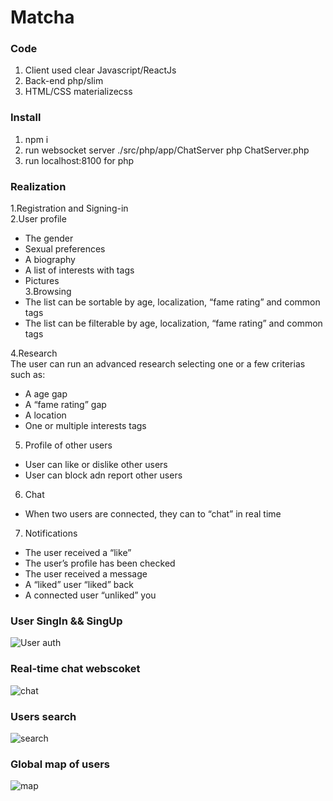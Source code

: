 # Matcha

### Code
1. Client used clear Javascript/ReactJs
2. Back-end php/slim
3. HTML/CSS materializecss

### Install
1. npm i 
2. run websocket server ./src/php/app/ChatServer php ChatServer.php
3. run localhost:8100 for php

### Realization
1.Registration and Signing-in <br/>
2.User profile <br/>
 * The gender <br/>
 * Sexual preferences <br/>
 * A biography <br/>
 * A list of interests with tags <br/>
 * Pictures <br/>
3.Browsing <br/>
 * The list can be sortable by age, localization, “fame rating” and common tags<br/>
 * The list can be filterable by age, localization, “fame rating” and common tags<br/>

4.Research <br/>
The user can  run an advanced research selecting one or a few criterias such
as: <br/>
 * A age gap<br/>
 * A “fame rating” gap<br/>
 * A location<br/>
 * One or multiple interests tags<br/>

5. Profile of other users <br/>
 * User can like or dislike other users <br/>
 * User can block adn report other users <br/>

6. Chat <br/>
 * When two users are connected, they can to “chat” in real time<br/>

7. Notifications <br/>
 * The user received a “like”<br/>
 * The user’s profile has been checked<br/>
 * The user received a message<br/>
 * A “liked” user “liked” back<br/>
 * A connected user “unliked” you<br/>

### User SingIn && SingUp
![User auth](http://g.recordit.co/09Vso5agha.gif)

### Real-time chat webscoket
![chat](https://media.giphy.com/media/X7hOTHPSUzyf3hlqRu/giphy.gif)

### Users search
![search](https://media.giphy.com/media/1inplzYExMY5K81Fhy/giphy.gif)

### Global map of users
![map](https://media.giphy.com/media/vgzADvCV3VVkaSJaqL/giphy.gif)

